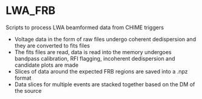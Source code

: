 # LWA_FRB
Scripts to process LWA beamformed data from CHIME triggers

- Voltage data in the form of raw files undergo coherent dedispersion and they are converted to fits files
- The fits files are read, data is read into the memory undergoes bandpass calibration, RFI flagging, incoherent dedispersion and candidate plots are made
- Slices of data around the expected FRB regions are saved into a .npz format
- Data slices for multiple events are stacked together based on the DM of the source

